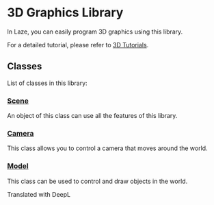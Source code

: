 # 3D Graphics Library

In Laze, you can easily program 3D graphics using this library.

For a detailed tutorial, please refer to [3D Tutorials](/tutorial/3d).

## Classes

List of classes in this library:

### [Scene](/lib/3d/scene/index)

An object of this class can use all the features of this library.

### [Camera](/lib/3d/camera/index)

This class allows you to control a camera that moves around the world.

### [Model](/lib/3d/model/index)

This class can be used to control and draw objects in the world.

Translated with DeepL
